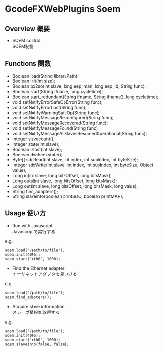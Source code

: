 # GcodeFXWebPlugins Soem
## Overview 概要
 * SOEM control.  
 SOEM制御
## Functions 関数
 * Boolean load(String libraryPath);
 * Boolean init(int size);
 * Boolean po2so(int slave, long eep_man, long eep_id, String func);
 * Boolean start(String ifname, long cycletime);
 * Boolean start_redundant(String ifname, String ifname2, long cycletime);
 * void setNotifyErrorSafeOpError(String func);
 * void setNotifyErrorLost(String func);
 * void setNotifyWarningSafeOp(String func);
 * void setNotifyMessageReconfigured(String func);
 * void setNotifyMessageRecovered(String func);
 * void setNotifyMessageFound(String func);
 * void setNotifyMessageAllSlavesResumedOperational(String func);
 * Integer slavecount();
 * Integer state(int slave);
 * Boolean islost(int slave);
 * Boolean docheckstate();
 * Byte[] sdoRead(int slave, int index, int subIndex, int byteSize);
 * Integer sdoWrite(int slave, int index, int subIndex, int byteSize, Object value);
 * Long in(int slave, long bitsOffset, long bitsMask);
 * Long outs(int slave, long bitsOffset, long bitsMask);
 * Long out(int slave, long bitsOffset, long bitsMask, long value);
 * String find_adapters();
 * String slaveinfo(boolean printSDO, boolean printMAP);
## Usage 使い方
 * Run with Javascript  
 Javascriptで実行する  

e.g.  
```
soem.load('/path/to/file');
soem.init(4096);
soem.start('eth0', 1000);
```


 * Find the Ethernet adapter  
 イーサネットアダプタを見つける  

e.g.  
```
soem.load('/path/to/file');
soem.find_adapters();
```


 * Acquire slave information  
 スレーブ情報を取得する  

e.g.
```
soem.load('/path/to/file');
soem.init(4096);
soem.start('eth0', 1000);
soem.slaveinfo(false, false);
```
